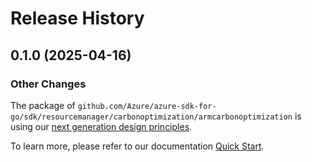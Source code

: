 # Release History

## 0.1.0 (2025-04-16)
### Other Changes

The package of `github.com/Azure/azure-sdk-for-go/sdk/resourcemanager/carbonoptimization/armcarbonoptimization` is using our [next generation design principles](https://azure.github.io/azure-sdk/general_introduction.html).

To learn more, please refer to our documentation [Quick Start](https://aka.ms/azsdk/go/mgmt).